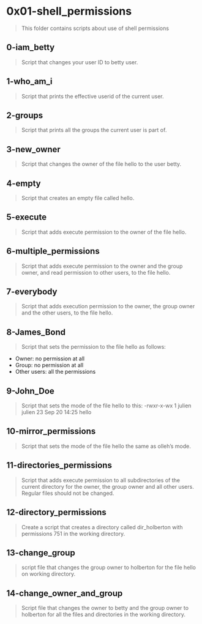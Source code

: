 # 0x01-shell_permissions
> This folder contains scripts about use of shell permissions

## 0-iam_betty
> Script that changes your user ID to betty user.

## 1-who_am_i
> Script that prints the effective userid of the current user.

## 2-groups
> Script that prints all the groups the current user is part of.

## 3-new_owner
> Script that changes the owner of the file hello to the user betty.

## 4-empty
> Script that creates an empty file called hello.

## 5-execute
> Script that adds execute permission to the owner of the file hello.

## 6-multiple_permissions
> Script that adds execute permission to the owner and the group owner, and read permission to other users, to the file hello.

## 7-everybody
> Script that adds execution permission to the owner, the group owner and the other users, to the file hello.

## 8-James_Bond
> Script that sets the permission to the file hello as follows:
+ Owner: no permission at all
+ Group: no permission at all
+ Other users: all the permissions

## 9-John_Doe
> Script that sets the mode of the file hello to this:
-rwxr-x-wx 1 julien julien 23 Sep 20 14:25 hello

## 10-mirror_permissions
> Script that sets the mode of the file hello the same as olleh’s mode.

## 11-directories_permissions
> Script that adds execute permission to all subdirectories of the current directory for the owner, the group owner and all other users. Regular files should not be changed.

## 12-directory_permissions
> Create a script that creates a directory called dir_holberton with permissions 751 in the working directory.

## 13-change_group
> script file that changes the group owner to holberton for the file hello on working directory.

## 14-change_owner_and_group
> Script file that changes the owner to betty and the group owner to holberton for all the files and directories in the working directory.
